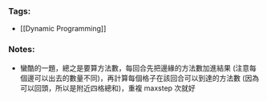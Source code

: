 ### Tags:
- [[Dynamic Programming]]
### Notes:
- 蠻酷的一題，總之是要算方法數，每回合先把邊緣的方法數加進結果 (注意每個邊可以出去的數量不同)，再計算每個格子在該回合可以到達的方法數 (因為可以回頭，所以是附近四格總和)，重複 maxstep 次就好